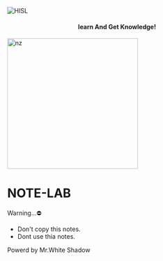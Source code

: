  ![HISL](()) <h4 align="center"> learn And Get Knowledge!</h4>

 <img src="[](https://github.com/hackersinsrilankaofc/NOTE-LAB/blob/main/Image/note.jpg)" alt="nz" width="300"/>
</p>

# NOTE-LAB

Warning...⛔

- Don't copy this notes.
- Dont use thia notes.

Powerd by Mr.White Shadow
